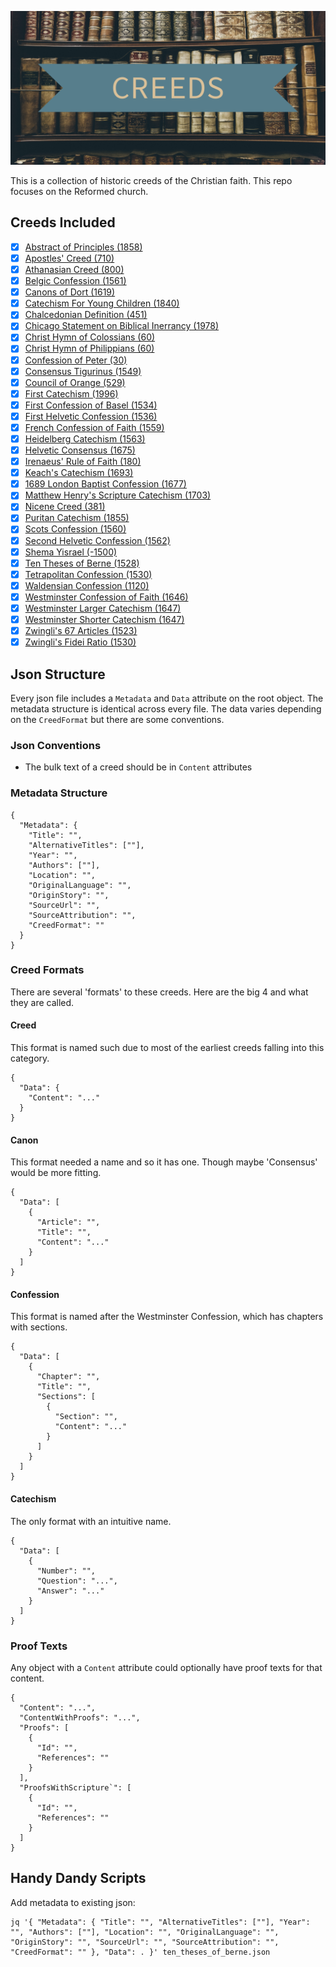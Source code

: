 <p align="center">
  <img src="./metadata/feature_graphic.png">
</p>

This is a collection of historic creeds of the Christian faith. This repo focuses on the Reformed church.

## Creeds Included
- [x] [Abstract of Principles (1858)](https://www.sbts.edu/about/abstract/)
- [x] [Apostles' Creed (710)](https://www.crcna.org/welcome/beliefs/creeds/apostles-creed)
- [x] [Athanasian Creed (800)](https://www.wikiwand.com/en/Athanasian_Creed)
- [x] [Belgic Confession (1561)](http://apostles-creed.org/wp-content/uploads/2014/07/belgic_confession.pdf)
- [x] [Canons of Dort (1619)](http://apostles-creed.org/wp-content/uploads/2014/07/canons-of-dort.pdf)
- [x] [Catechism For Young Children (1840)](https://static1.squarespace.com/static/590be125ff7c502a07752a5b/t/5a84cca971c10b7697dda564/1518652588323/Engles%2C+Joseph+Patterson%2C+Catechism+for+Young+Children.pdf)
- [x] [Chalcedonian Definition (451)](https://www.ccel.org/ccel/schaff/creeds2.iv.i.iii.html)
- [x] [Chicago Statement on Biblical Inerrancy (1978)](https://library.dts.edu/Pages/TL/Special/ICBI_1.pdf)
- [x] [Christ Hymn of Colossians (60)](https://esv.literalword.com/?q=colossians+1%3A15-19)
- [x] [Christ Hymn of Philippians (60)](https://esv.literalword.com/?q=Philippians+2%3A6-10)
- [x] [Confession of Peter (30)]()
- [x] [Consensus Tigurinus (1549)](http://apostles-creed.org/wp-content/uploads/2014/07/The-Consenus-Tigurinus-Zurich.pdf)
- [x] [Council of Orange (529)](www.onthewing.org/user/Creed_Council%20of%20Orange%20-%20Pelagianism.pdf)
- [x] [First Catechism (1996)](https://opc.org/cce/FirstCatechism.html)
- [x] [First Confession of Basel (1534)](http://apostles-creed.org/wp-content/uploads/2014/09/The-First-Confession-of-Basel-1534.pdf)
- [x] [First Helvetic Confession (1536)](https://quod.lib.umich.edu/e/eebo/A13256.0001.001?rgn=main;view=fulltext)
- [x] [French Confession of Faith (1559)](https://www.ccel.org/ccel/schaff/creeds3.iv.vii.html)
- [x] [Heidelberg Catechism (1563)](http://apostles-creed.org/wp-content/uploads/2014/07/Heidelberg-Catechism-with-Intro.pdf)
- [x] [Helvetic Consensus (1675)](http://apostles-creed.org/wp-content/uploads/2014/07/Creed_Helvetic.pdf)
- [x] [Irenaeus' Rule of Faith (180)](https://ccel.org/ccel/irenaeus/against_heresies_i/anf01.ix.ii.xi.html)
- [x] [Keach's Catechism (1693)](http://www.reformedreader.org/ccc/keachcat.htm)
- [x] [1689 London Baptist Confession (1677)](http://apostles-creed.org/wp-content/uploads/2014/07/London-Baptist-of-Faith-1689.pdf)
- [x] [Matthew Henry's Scripture Catechism (1703)](https://www.blueletterbible.org/study/ccc/mh_sc.cfm)
- [x] [Nicene Creed (381)](http://www.onthewing.org/user/Creed_Nicene.pdf)
- [x] [Puritan Catechism (1855)](https://www.blueletterbible.org/study/ccc/chs_puritancatechism.cfm)
- [x] [Scots Confession (1560)](http://apostles-creed.org/wp-content/uploads/2014/07/Scots_Confession_1560.pdf)
- [x] [Second Helvetic Confession (1562)](https://www.ccel.org/creeds/helvetic.htm)
- [x] [Shema Yisrael (-1500)](https://esv.literalword.com/?q=deut+6%3A4)
- [x] [Ten Theses of Berne (1528)](https://ccel.org/ccel/schaff/hcc8/hcc8.iv.iv.ii.html)
- [x] [Tetrapolitan Confession (1530)](http://apostles-creed.org/wp-content/uploads/2014/09/tetrapolatan-strasbourg-swabian-confession.pdf)
- [x] [Waldensian Confession (1120)](http://apostles-creed.org/wp-content/uploads/2014/07/waldensian_confession_1120.pdf)
- [x] [Westminster Confession of Faith (1646)](http://apostles-creed.org/wp-content/uploads/2014/07/the-westminster-confession-of-faith.pdf)
- [x] [Westminster Larger Catechism (1647)](http://apostles-creed.org/wp-content/uploads/2014/07/the-westminster-larger-catechism.pdf)
- [x] [Westminster Shorter Catechism (1647)](https://www.apuritansmind.com/westminster-standards/shorter-catechism/)
- [x] [Zwingli's 67 Articles (1523)](https://christianhistoryinstitute.org/study/module/zwinglis-sixty-seven-articles/)
- [x] [Zwingli's Fidei Ratio (1530)](https://quod.lib.umich.edu/e/eebo2/A15880.0001.001?rgn=main;view=fulltext)
## Json Structure

Every json file includes a `Metadata` and `Data` attribute on the root object. The metadata structure is identical across every file. The data varies depending on the `CreedFormat` but there are some conventions.

### Json Conventions

- The bulk text of a creed should be in `Content` attributes

### Metadata Structure

```
{
  "Metadata": {
    "Title": "",
    "AlternativeTitles": [""],
    "Year": "",
    "Authors": [""],
    "Location": "",
    "OriginalLanguage": "",
    "OriginStory": "",
    "SourceUrl": "",
    "SourceAttribution": "",
    "CreedFormat": ""
  }
}
```

### Creed Formats

There are several 'formats' to these creeds. Here are the big 4 and what they are called.

#### Creed

This format is named such due to most of the earliest creeds falling into this category.

```
{
  "Data": {
    "Content": "..."
  }
}
```

#### Canon

This format needed a name and so it has one. Though maybe 'Consensus' would be more fitting.

```
{
  "Data": [
    {
      "Article": "",
      "Title": "",
      "Content": "..."
    }
  ]
}
```

#### Confession

This format is named after the Westminster Confession, which has chapters with sections.

```
{
  "Data": [
    {
      "Chapter": "",
      "Title": "",
      "Sections": [
        {
          "Section": "",
          "Content": "..."
        }
      ]
    }
  ]
}
```

#### Catechism

The only format with an intuitive name.

```
{
  "Data": [
    {
      "Number": "",
      "Question": "...",
      "Answer": "..."
    }
  ]
}
```

### Proof Texts

Any object with a `Content` attribute could optionally have proof texts for that content.

```
{
  "Content": "...",
  "ContentWithProofs": "...",
  "Proofs": [
    {
      "Id": "",
      "References": ""
    }
  ],
  "ProofsWithScripture`": [
    {
      "Id": "",
      "References": ""
    }
  ]
}
```

## Handy Dandy Scripts

Add metadata to existing json:

```
jq '{ "Metadata": { "Title": "", "AlternativeTitles": [""], "Year": "", "Authors": [""], "Location": "", "OriginalLanguage": "", "OriginStory": "", "SourceUrl": "", "SourceAttribution": "", "CreedFormat": "" }, "Data": . }' ten_theses_of_berne.json
```
